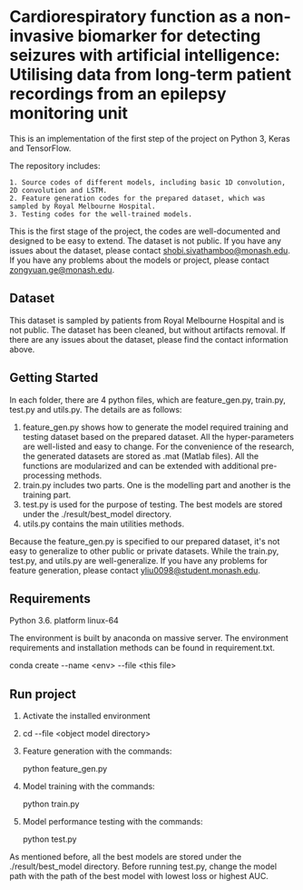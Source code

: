 # Cardiorespiratory function as a non-invasive biomarker for detecting seizures with artificial intelligence: Utilising data from long-term patient recordings from an epilepsy monitoring unit

This is an implementation of the first step of the project on Python 3, Keras and TensorFlow. 

The repository includes:

 	1. Source codes of different models, including basic 1D convolution, 2D convolution and LSTM.
 	2. Feature generation codes for the prepared dataset, which was sampled by Royal Melbourne Hospital.
 	3. Testing codes for the well-trained models.

This is the first stage of the project, the codes are well-documented and designed to be easy to extend. The dataset is not public. If you have any issues about the dataset, please contact shobi.sivathamboo@monash.edu. If you have any problems about the models or project, please contact zongyuan.ge@monash.edu.

## Dataset

This dataset is sampled by patients from Royal Melbourne Hospital and is not public. The dataset has been cleaned, but without artifacts removal. If there are any issues about the dataset, please find the contact information above.

## Getting Started

In each folder, there are 4 python files, which are feature_gen.py, train.py, test.py and utils.py. The details are as follows:

1. feature_gen.py shows how to generate the model required training and testing dataset based on the prepared dataset. All the hyper-parameters are well-listed and easy to change. For the convenience of the research, the generated datasets are stored as .mat (Matlab files). All the functions are modularized and can be extended with additional pre-processing methods.
2. train.py includes two parts. One is the modelling part and another is the training part.
3. test.py is used for the purpose of testing. The best models are stored under the  ./result/best_model directory.
4. utils.py contains the main utilities methods.

Because the feature_gen.py is specified to our prepared dataset, it's not easy to generalize to other public or private datasets. While the train.py, test.py, and utils.py are well-generalize. If you have any problems for feature generation, please contact yliu0098@student.monash.edu.

## Requirements

Python 3.6. platform linux-64

The environment is built by anaconda on massive server. The environment requirements and installation methods can be found in requirement.txt.

conda create --name \<env> --file \<this file>

## Run project

1. Activate the installed environment

2. cd --file \<object model directory>

3. Feature generation with the commands: 

   python feature_gen.py 

4. Model training with the commands: 

   python train.py

5. Model performance testing with the commands:

   python test.py

As mentioned before, all the best models are stored under the ./result/best_model directory. Before running test.py, change the model path with the path of the best model with lowest loss or highest AUC.
